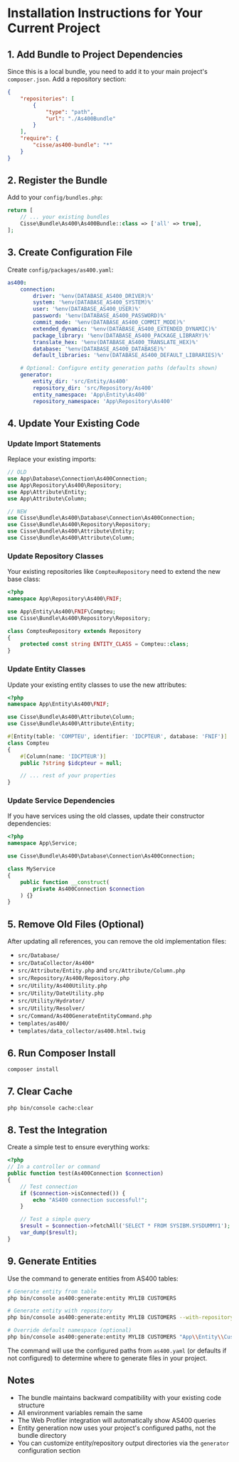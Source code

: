 # Installation Instructions for Your Current Project

## 1. Add Bundle to Project Dependencies

Since this is a local bundle, you need to add it to your main project's `composer.json`. Add a repository section:

```json
{
    "repositories": [
        {
            "type": "path",
            "url": "./As400Bundle"
        }
    ],
    "require": {
        "cisse/as400-bundle": "*"
    }
}
```

## 2. Register the Bundle

Add to your `config/bundles.php`:

```php
return [
    // ... your existing bundles
    Cisse\Bundle\As400\As400Bundle::class => ['all' => true],
];
```

## 3. Create Configuration File

Create `config/packages/as400.yaml`:

```yaml
as400:
    connection:
        driver: '%env(DATABASE_AS400_DRIVER)%'
        system: '%env(DATABASE_AS400_SYSTEM)%'
        user: '%env(DATABASE_AS400_USER)%'
        password: '%env(DATABASE_AS400_PASSWORD)%'
        commit_mode: '%env(DATABASE_AS400_COMMIT_MODE)%'
        extended_dynamic: '%env(DATABASE_AS400_EXTENDED_DYNAMIC)%'
        package_library: '%env(DATABASE_AS400_PACKAGE_LIBRARY)%'
        translate_hex: '%env(DATABASE_AS400_TRANSLATE_HEX)%'
        database: '%env(DATABASE_AS400_DATABASE)%'
        default_libraries: '%env(DATABASE_AS400_DEFAULT_LIBRARIES)%'

    # Optional: Configure entity generation paths (defaults shown)
    generator:
        entity_dir: 'src/Entity/As400'
        repository_dir: 'src/Repository/As400'
        entity_namespace: 'App\Entity\As400'
        repository_namespace: 'App\Repository\As400'
```

## 4. Update Your Existing Code

### Update Import Statements

Replace your existing imports:

```php
// OLD
use App\Database\Connection\As400Connection;
use App\Repository\As400\Repository;
use App\Attribute\Entity;
use App\Attribute\Column;

// NEW
use Cisse\Bundle\As400\Database\Connection\As400Connection;
use Cisse\Bundle\As400\Repository\Repository;
use Cisse\Bundle\As400\Attribute\Entity;
use Cisse\Bundle\As400\Attribute\Column;
```

### Update Repository Classes

Your existing repositories like `CompteuRepository` need to extend the new base class:

```php
<?php
namespace App\Repository\As400\FNIF;

use App\Entity\As400\FNIF\Compteu;
use Cisse\Bundle\As400\Repository\Repository;

class CompteuRepository extends Repository
{
    protected const string ENTITY_CLASS = Compteu::class;
}
```

### Update Entity Classes

Update your existing entity classes to use the new attributes:

```php
<?php
namespace App\Entity\As400\FNIF;

use Cisse\Bundle\As400\Attribute\Column;
use Cisse\Bundle\As400\Attribute\Entity;

#[Entity(table: 'COMPTEU', identifier: 'IDCPTEUR', database: 'FNIF')]
class Compteu
{
    #[Column(name: 'IDCPTEUR')]
    public ?string $idcpteur = null;

    // ... rest of your properties
}
```

### Update Service Dependencies

If you have services using the old classes, update their constructor dependencies:

```php
<?php
namespace App\Service;

use Cisse\Bundle\As400\Database\Connection\As400Connection;

class MyService
{
    public function __construct(
        private As400Connection $connection
    ) {}
}
```

## 5. Remove Old Files (Optional)

After updating all references, you can remove the old implementation files:

- `src/Database/`
- `src/DataCollector/As400*`
- `src/Attribute/Entity.php` and `src/Attribute/Column.php`
- `src/Repository/As400/Repository.php`
- `src/Utility/As400Utility.php`
- `src/Utility/DateUtility.php`
- `src/Utility/Hydrator/`
- `src/Utility/Resolver/`
- `src/Command/As400GenerateEntityCommand.php`
- `templates/as400/`
- `templates/data_collector/as400.html.twig`

## 6. Run Composer Install

```bash
composer install
```

## 7. Clear Cache

```bash
php bin/console cache:clear
```

## 8. Test the Integration

Create a simple test to ensure everything works:

```php
<?php
// In a controller or command
public function test(As400Connection $connection)
{
    // Test connection
    if ($connection->isConnected()) {
        echo "AS400 connection successful!";
    }

    // Test a simple query
    $result = $connection->fetchAll('SELECT * FROM SYSIBM.SYSDUMMY1');
    var_dump($result);
}
```

## 9. Generate Entities

Use the command to generate entities from AS400 tables:

```bash
# Generate entity from table
php bin/console as400:generate:entity MYLIB CUSTOMERS

# Generate entity with repository
php bin/console as400:generate:entity MYLIB CUSTOMERS --with-repository

# Override default namespace (optional)
php bin/console as400:generate:entity MYLIB CUSTOMERS "App\\Entity\\Custom"
```

The command will use the configured paths from `as400.yaml` (or defaults if not configured) to determine where to generate files in your project.

## Notes

- The bundle maintains backward compatibility with your existing code structure
- All environment variables remain the same
- The Web Profiler integration will automatically show AS400 queries
- Entity generation now uses your project's configured paths, not the bundle directory
- You can customize entity/repository output directories via the `generator` configuration section
